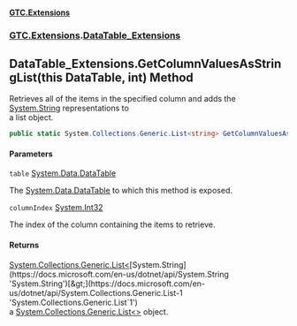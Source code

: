 #### [GTC.Extensions](GTCExtensions.md 'GTC Extensions')
### [GTC.Extensions](GTCExtensions.md#GTC.Extensions 'GTC.Extensions').[DataTable_Extensions](DataTable_Extensions.md 'GTC.Extensions.DataTable_Extensions')

## DataTable_Extensions.GetColumnValuesAsStringList(this DataTable, int) Method

Retrieves all of the items in the specified column and adds the [System.String](https://docs.microsoft.com/en-us/dotnet/api/System.String 'System.String') representations to  
a list object.

```csharp
public static System.Collections.Generic.List<string> GetColumnValuesAsStringList(this System.Data.DataTable table, int columnIndex);
```
#### Parameters

<a name='GTC.Extensions.DataTable_Extensions.GetColumnValuesAsStringList(thisSystem.Data.DataTable,int).table'></a>

`table` [System.Data.DataTable](https://docs.microsoft.com/en-us/dotnet/api/System.Data.DataTable 'System.Data.DataTable')

The [System.Data.DataTable](https://docs.microsoft.com/en-us/dotnet/api/System.Data.DataTable 'System.Data.DataTable') to which this method is exposed.

<a name='GTC.Extensions.DataTable_Extensions.GetColumnValuesAsStringList(thisSystem.Data.DataTable,int).columnIndex'></a>

`columnIndex` [System.Int32](https://docs.microsoft.com/en-us/dotnet/api/System.Int32 'System.Int32')

The index of the column containing the items to retrieve.

#### Returns
[System.Collections.Generic.List&lt;](https://docs.microsoft.com/en-us/dotnet/api/System.Collections.Generic.List-1 'System.Collections.Generic.List`1')[System.String](https://docs.microsoft.com/en-us/dotnet/api/System.String 'System.String')[&gt;](https://docs.microsoft.com/en-us/dotnet/api/System.Collections.Generic.List-1 'System.Collections.Generic.List`1')  
a [System.Collections.Generic.List&lt;&gt;](https://docs.microsoft.com/en-us/dotnet/api/System.Collections.Generic.List-1 'System.Collections.Generic.List`1') object.